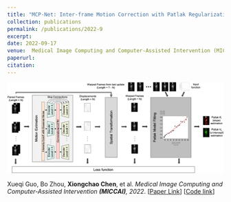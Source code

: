 ```yaml
---
title: "MCP-Net: Inter-frame Motion Correction with Patlak Regularization for Whole-body Dynamic PET"
collection: publications
permalink: /publications/2022-9
excerpt: 
date: 2022-09-17
venue:  Medical Image Computing and Computer-Assisted Intervention (MICCAI)
paperurl:  
citation: 
---
```

<!-- ![](../figures/2022-MICCAI-Guo.png)   -->
<p align="center">
  <img width="700" src="../figures/2022-MICCAI-Guo.png">
</p>

Xueqi Guo, Bo Zhou, **Xiongchao Chen**, et al. *Medical Image Computing and Computer-Assisted Intervention **(MICCAI)**, 2022*. [[Paper Link](https://link.springer.com/chapter/10.1007/978-3-031-16440-8_16)] [[Code link](https://github.com/gxq1998/MCP-Net)]  

